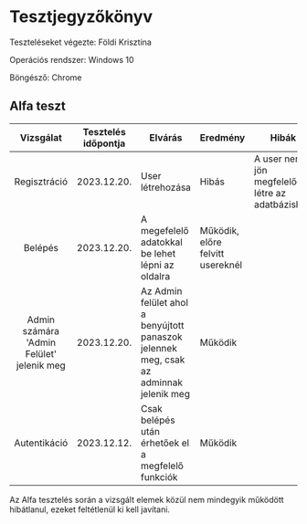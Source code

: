 # Tesztjegyzőkönyv

Teszteléseket végezte: Földi Krisztina

Operációs rendszer: Windows 10

Böngésző: Chrome


## Alfa teszt

| Vizsgálat | Tesztelés időpontja | Elvárás | Eredmény | Hibák |
| :---: | --- | --- | --- | --- |
| Regisztráció | 2023.12.20. | User létrehozása | Hibás | A user nem jön megfelelően létre az adatbázisban| 
| Belépés | 2023.12.20. | A megefelelő adatokkal be lehet lépni az oldalra | Működik, előre felvitt usereknél | 
| Admin számára 'Admin Felület' jelenik meg  | 2023.12.20. | Az Admin felület ahol a benyújtott panaszok jelennek meg, csak az adminnak jelenik meg| Működik | 
| Autentikáció | 2023.12.12. | Csak belépés után érhetőek el a megfelelő funkciók | Működik |

Az Alfa tesztelés során a vizsgált elemek közül nem mindegyik működött hibátlanul, ezeket feltétlenül ki kell javítani.

